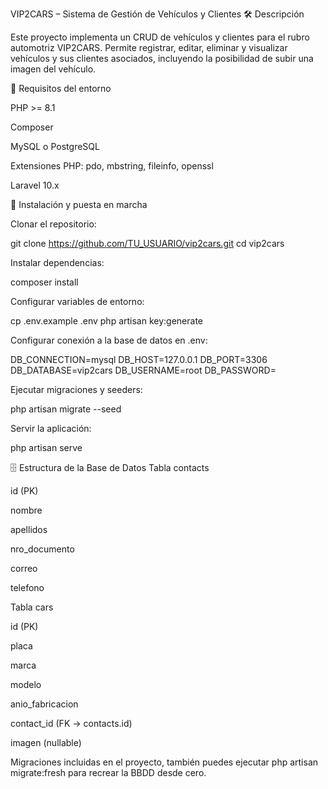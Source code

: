 VIP2CARS – Sistema de Gestión de Vehículos y Clientes
🛠 Descripción

Este proyecto implementa un CRUD de vehículos y clientes para el rubro automotriz VIP2CARS.
Permite registrar, editar, eliminar y visualizar vehículos y sus clientes asociados, incluyendo la posibilidad de subir una imagen del vehículo.

🔧 Requisitos del entorno

PHP >= 8.1

Composer

MySQL o PostgreSQL

Extensiones PHP: pdo, mbstring, fileinfo, openssl

Laravel 10.x

🧰 Instalación y puesta en marcha

Clonar el repositorio:

git clone https://github.com/TU_USUARIO/vip2cars.git
cd vip2cars


Instalar dependencias:

composer install


Configurar variables de entorno:

cp .env.example .env
php artisan key:generate


Configurar conexión a la base de datos en .env:

DB_CONNECTION=mysql
DB_HOST=127.0.0.1
DB_PORT=3306
DB_DATABASE=vip2cars
DB_USERNAME=root
DB_PASSWORD=


Ejecutar migraciones y seeders:

php artisan migrate --seed


Servir la aplicación:

php artisan serve

🗄 Estructura de la Base de Datos
Tabla contacts

id (PK)

nombre

apellidos

nro_documento

correo

telefono

Tabla cars

id (PK)

placa

marca

modelo

anio_fabricacion

contact_id (FK → contacts.id)

imagen (nullable)

Migraciones incluidas en el proyecto, también puedes ejecutar php artisan migrate:fresh para recrear la BBDD desde cero.
